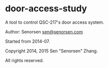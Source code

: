 # door-access-study

A tool to control QSC-217's door access system. 

Author: Senorsen <sen@senorsen.com>

Started from 2014-07.

Copyright 2014, 2015 Sen "Senorsen" Zhang. 

All rights reserved. 

